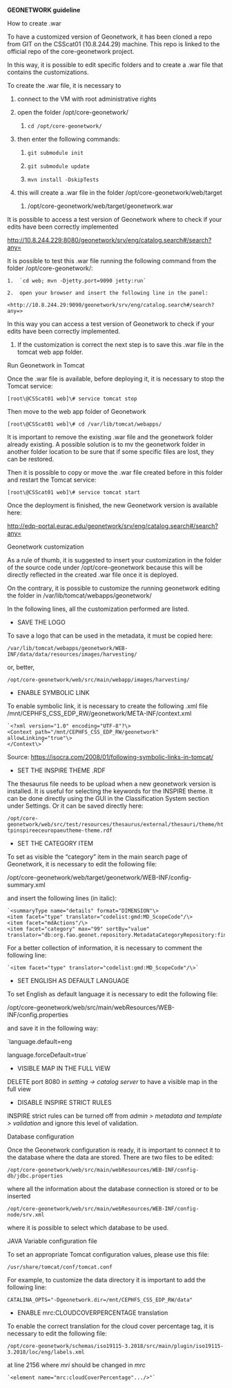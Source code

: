 **GEONETWORK guideline**

How to create .war

To have a customized version of Geonetwork, it has been cloned a repo from GIT
on the CSScat01 (10.8.244.29) machine. This repo is linked to the official repo
of the core-geonetwork project.

In this way, it is possible to edit specific folders and to create a .war file
that contains the customizations.

To create the .war file, it is necessary to

1.  connect to the VM with root administrative rights

2.  open the folder /opt/core-geonetwork/

    1.  `cd /opt/core-geonetwork/`

3.  then enter the following commands:

    1.  `git submodule init`

    2.  `git submodule update`

    3.  `mvn install -DskipTests`

4.  this will create a .war file in the folder /opt/core-geonetwork/web/target

    1.  /opt/core-geonetwork/web/target/geonetwork.war

It is possible to access a test version of Geonetwork  where to check if your edits have been correctly implemented

<http://10.8.244.229:8080/geonetwork/srv/eng/catalog.search#/search?any=>


It is possible to test this .war file running the following command from the
    folder /opt/core-geonetwork/:

    1.  `cd web; mvn -Djetty.port=9090 jetty:run`

    2.  open your browser and insert the following line in the panel:  
        <http://10.8.244.29:9090/geonetwork/srv/eng/catalog.search#/search?any=>
 
In this way you can access a test version of Geonetwork to check if your edits have been correctly implemented.

1.  If the customization is correct the next step is to save this .war file in
    the tomcat web app folder.

Run Geonetwork in Tomcat

Once the .war file is available, before deploying it, it is necessary to stop
the Tomcat service:

`[root\@CSScat01 web]\# service tomcat stop`

Then move to the web app folder of Geonetwork

`[root\@CSScat01 web]\# cd /var/lib/tomcat/webapps/`

It is important to remove the existing .war file and the geonetwork folder
already existing. A possible solution is to mv the geonetwork folder in another
folder location to be sure that if some specific files are lost, they can be
restored.

Then it is possible to copy or move the .war file created before in this folder
and restart the Tomcat service:

`[root\@CSScat01 web]\# service tomcat start`

Once the deployment is finished, the new Geonetwork version is available here:

<http://edp-portal.eurac.edu/geonetwork/srv/eng/catalog.search#/search?any=>

Geonetwork customization

As a rule of thumb, it is suggested to insert your customization in the folder
of the source code under /opt/core-geonetwork because this will be directly
reflected in the created .war file once it is deployed.

On the contrary, it is possible to customize the running geonetwork editing the
folder in /var/lib/tomcat/webapps/geonetwork/

In the following lines, all the customization performed are listed.

-   SAVE THE LOGO

To save a logo that can be used in the metadata, it must be copied here:

`/var/lib/tomcat/webapps/geonetwork/WEB-INF/data/data/resources/images/harvesting/`

or, better,

`/opt/core-geonetwork/web/src/main/webapp/images/harvesting/`

-   ENABLE SYMBOLIC LINK

To enable symbolic link, it is necessary to create the following .xml file
/mnt/CEPHFS_CSS_EDP_RW/geonetwork/META-INF/context.xml

    `<?xml version="1.0" encoding="UTF-8"?\>
    <Context path="/mnt/CEPHFS_CSS_EDP_RW/geonetwork" allowLinking="true"\>
    </Context\>`

Source: <https://isocra.com/2008/01/following-symbolic-links-in-tomcat/>

-   SET THE INSPIRE THEME .RDF

The thesaurus file needs to be upload when a new geonetwork version is
installed. It is useful for selecting the keywords for the INSPIRE theme. It can
be done directly using the GUI in the Classification System section under
Settings. Or it can be saved directly here:

`/opt/core-geonetwork/web/src/test/resources/thesaurus/external/thesauri/theme/httpinspireeceuropaeutheme-theme.rdf`

-   SET THE CATEGORY ITEM

To set as visible the “category” item in the main search page of Geonetwork, it
is necessary to edit the following file:

/opt/core-geonetwork/web/target/geonetwork/WEB-INF/config-summary.xml

and insert the following lines (in italic):

    `<summaryType name="details" format="DIMENSION"\>
    <item facet="type" translator="codelist:gmd:MD_ScopeCode"/\>
    <item facet="mdActions"/\>
    <item facet="category" max="99" sortBy="value"
    translator="db:org.fao.geonet.repository.MetadataCategoryRepository:findOneByName"/\>`

For a better collection of information, it is necessary to comment the following
line:

    `<item facet="type" translator="codelist:gmd:MD_ScopeCode"/\>`

-   SET ENGLISH AS DEFAULT LANGUAGE

To set English as default language it is necessary to edit the following file:

/opt/core-geonetwork/web/src/main/webResources/WEB-INF/config.properties

and save it in the following way:

`language.default=eng

language.forceDefault=true`

-   VISIBLE MAP IN THE FULL VIEW

DELETE port 8080 in *setting -> catalog server* to have a visible map in the
full view

-   DISABLE INSPIRE STRICT RULES

INSPIRE strict rules can be turned off from *admin \> metadata and template \>
validation* and ignore this level of validation.

Database configuration

Once the Geonetwork configuration is ready, it is important to connect it to the
database where the data are stored. There are two files to be edited:

   `/opt/core-geonetwork/web/src/main/webResources/WEB-INF/config-db/jdbc.properties`

where all the information about the database connection is stored or to be
inserted

   `/opt/core-geonetwork/web/src/main/webResources/WEB-INF/config-node/srv.xml`

where it is possible to select which database to be used.

JAVA Variable configuration file

To set an appropriate Tomcat configuration values, please use this file:

   `/usr/share/tomcat/conf/tomcat.conf`

For example, to customize the data directory it is important to add the
following line:

`CATALINA_OPTS="-Dgeonetwork.dir=/mnt/CEPHFS_CSS_EDP_RW/data"`

-   ENABLE mrc:CLOUDCOVERPERCENTAGE translation

To enable the correct translation for the cloud cover percentage tag, it is necessary to edit the following file:

  `/opt/core-geonetwork/schemas/iso19115-3.2018/src/main/plugin/iso19115-3.2018/loc/eng/labels.xml`
  
at line 2156 where _mri_ should be changed in _mrc_

    `<element name="mrc:cloudCoverPercentage".../>"`

